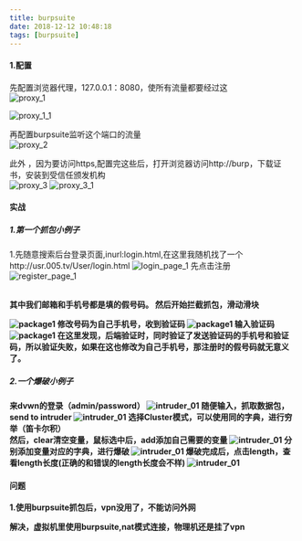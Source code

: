 ```yaml
---
title: burpsuite
date: 2018-12-12 10:48:18
tags: [burpsuite]
---
```


#### 1.配置
先配置浏览器代理，127.0.0.1：8080，使所有流量都要经过这<br>
  ![proxy_1](../../images/security/burpsuite/chrome_proxy.png)

  ![proxy_1_1](../../images/security/burpsuite/chrome_proxy2.png)

再配置burpsuite监听这个端口的流量<br>
  ![proxy_2](../../images/security/burpsuite/burpsuite_proxy.png)

此外 ，因为要访问https,配置完这些后，打开浏览器访问http://burp，下载证书，安装到受信任颁发机构<br>
![proxy_3](../../images/security/burpsuite/burpsuite_ca_certificate.png)
![proxy_3_1](../../images/security/burpsuite/ca_certificate_install.png)

#### 实战
##### 1.第一个抓包小例子
1.先随意搜索后台登录页面,inurl:login.html,在这里我随机找了一个http://usr.005.tv/User/login.html
![login_page_1](../../images/security/burpsuite/usr005tv_login_page1.png)
先点击注册
![register_page_1](../../images/security/burpsuite/usr005tv_register1.png)

<br>
<strong>其中我们邮箱和手机号都是填的假号码。
然后开始拦截抓包，滑动滑块

![package1](../../images/security/burpsuite/usr005tv_package_1.png)
修改号码为自己手机号，收到验证码
![package1](../../images/security/burpsuite/usr005tv_package_2.png)
输入验证码
![package1](../../images/security/burpsuite/usr005tv_package_3.png)
在这里发现，后端验证时，同时验证了发送验证码的手机号和验证码，所以验证失败，如果在这也修改为自己手机号，那注册时的假号码就无意义了。

##### 2.一个爆破小例子
来dvwn的登录（admin/password）
![intruder_01](../../images/security/burpsuite/dvwn_login_1.png)
随便输入，抓取数据包，send to intruder
![intruder_01](../../images/security/burpsuite/burpsuite_intruder_01.png)
选择Cluster模式，可以使用同的字典，进行穷举（笛卡尔积）<br>
然后，clear清空变量，鼠标选中后，add添加自己需要的变量
![intruder_01](../../images/security/burpsuite/burpsuite_intruder_02.png)
分别添加变量对应的字典，进行爆破
![intruder_01](../../images/security/burpsuite/burpsuite_intruder_03.png)
爆破完成后，点击length，查看length长度(正确的和错误的length长度会不样)
![intruder_01](../../images/security/burpsuite/burpsuite_intruder_04.png)

#### 问题
1.使用burpsuite抓包后，vpn没用了，不能访问外网<br>

解决，虚拟机里使用burpsuite,nat模式连接，物理机还是挂了vpn
